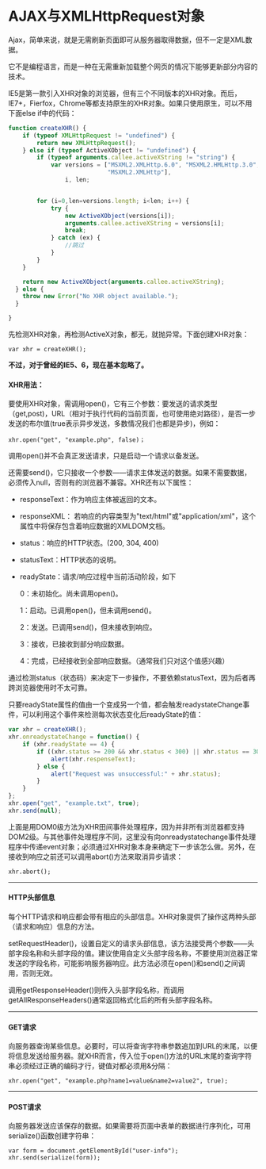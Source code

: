 # AJAX与XMLHttpRequest对象

Ajax，简单来说，就是无需刷新页面即可从服务器取得数据，但不一定是XML数据。

它不是编程语言，而是一种在无需重新加载整个网页的情况下能够更新部分内容的技术。

IE5是第一款引入XHR对象的浏览器，但有三个不同版本的XHR对象。而后，IE7+，Fierfox，Chrome等都支持原生的XHR对象。如果只使用原生，可以不用下面else if中的代码：

```javascript
function createXHR() {
	if (typeof XMLHttpRequest != "undefined") {
		return new XMLHttpRequest();
	} else if (typeof ActiveXObject != "undefined") {
		if (typeof arguments.callee.activeXString != "string") {
			var versions = ["MSXML2.XMLHttp.6.0", "MSXML2.HMLHttp.3.0",
							"MSXML2.XMLHttp"],
				i, len;


		for (i=0,len=versions.length; i<len; i++) {
			try {
				new ActiveXObject(versions[i]);
				arguments.callee.activeXString = versions[i];
				break;
			} catch (ex) {
				//跳过
			}
		}
	}

	return new ActiveXObject(arguments.callee.activeXString);
  } else {
	throw new Error("No XHR object available.");
  }

}


```

先检测XHR对象，再检测ActiveX对象，都无，就抛异常。下面创建XHR对象：

```
var xhr = createXHR();
```

**不过，对于曾经的IE5、6，现在基本忽略了。** 



#### XHR用法：

要使用XHR对象，需调用open()，它有三个参数：要发送的请求类型（get,post)，URL（相对于执行代码的当前页面，也可使用绝对路径），是否一步发送的布尔值(true表示异步发送，多数情况我们也都是异步)，例如：

```
xhr.open("get", "example.php", false)；
```

调用open()并不会真正发送请求，只是启动一个请求以备发送。

还需要send()，它只接收一个参数——请求主体发送的数据。如果不需要数据，必须传入null，否则有的浏览器不兼容。XHR还有以下属性：

- responseText：作为响应主体被返回的文本。

- ​responseXML： 若响应的内容类型为"text/html"或"application/xml"，这个属性中将保存包含着响应数据的XMLDOM文档。

- status：响应的HTTP状态。(200, 304, 400)

- statusText：HTTP状态的说明。

- readyState：请求/响应过程中当前活动阶段，如下

  0：未初始化。尚未调用open()。

  1：启动。已调用open()，但未调用send()。

  2：发送。已调用send()，但未接收到响应。

  3：接收，已接收到部分响应数据。

  4：完成，已经接收到全部响应数据。（通常我们只对这个值感兴趣）

通过检测status（状态码）来决定下一步操作，不要依赖statusText，因为后者再跨浏览器使用时不太可靠。

只要readyState属性的值由一个变成另一个值，都会触发readystateChange事件，可以利用这个事件来检测每次状态变化后readyState的值：

```javascript
var xhr = createXHR();
xhr.onreadystateChange = function() {
	if (xhr.readyState == 4) {
		if ((xhr.status >= 200 && xhr.status < 300) || xhr.status == 304) {
			alert(xhr.respenseText);
		} else {
			alert("Request was unsuccessful:" + xhr.status);
		}
	}
};
xhr.open("get", "example.txt", true);
xhr.send(null);
```

上面是用DOM0级方法为XHR田间事件处理程序，因为并非所有浏览器都支持DOM2级。与其他事件处理程序不同，这里没有向onreadystatechange事件处理程序中传递event对象；必须通过XHR对象本身来确定下一步该怎么做。另外，在接收到响应之前还可以调用abort()方法来取消异步请求：

```
xhr.abort();
```

------

#### HTTP头部信息

每个HTTP请求和响应都会带有相应的头部信息。XHR对象提供了操作这两种头部（请求和响应）信息的方法。

setRequestHeader()，设置自定义的请求头部信息，该方法接受两个参数——头部字段名称和头部字段的值。建议使用自定义头部字段名称，不要使用浏览器正常发送的字段名称，可能影响服务器响应。此方法必须在open()和send()之间调用，否则无效。

调用getResponseHeader()则传入头部字段名称，而调用getAllResponseHeaders()通常返回格式化后的所有头部字段名称。

------

#### GET请求

向服务器查询某些信息。必要时，可以将查询字符串参数追加到URL的末尾，以便将信息发送给服务器。就XHR而言，传入位于open()方法的URL末尾的查询字符串必须经过正确的编码才行，键值对都必须用&分隔：

```
xhr.open("get", "example.php?name1=value&name2=value2", true);
```

------

#### POST请求

向服务器发送应该保存的数据。如果需要将页面中表单的数据进行序列化，可用serialize()函数创建字符串：

```
var form = document.getElementById("user-info");
xhr.send(serialize(form));
```

